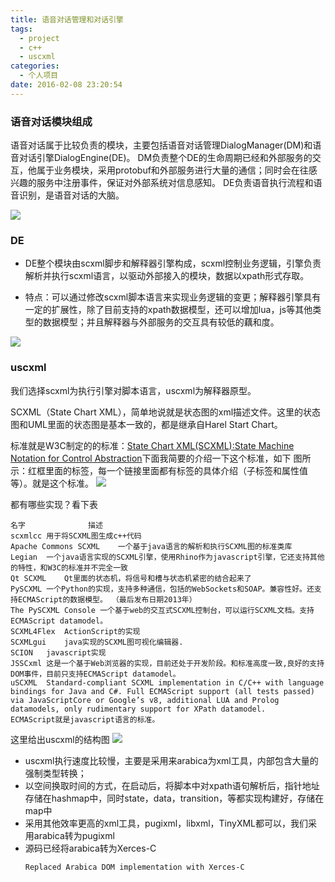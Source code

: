 ```yaml
---
title: 语音对话管理和对话引擎
tags:
  - project
  - c++
  - uscxml
categories:
  - 个人项目
date: 2016-02-08 23:20:54
---
```



### 语音对话模块组成
语音对话属于比较负责的模块，主要包括语音对话管理DialogManager(DM)和语音对话引擎DialogEngine(DE)。
DM负责整个DE的生命周期已经和外部服务的交互，他属于业务模块，采用protobuf和外部服务进行大量的通信；同时会在往感兴趣的服务中注册事件，保证对外部系统对信息感知。
DE负责语音执行流程和语音识别，是语音对话的大脑。

![](/images/uscxml_1.png)


### DE
- DE整个模块由scxml脚步和解释器引擎构成，scxml控制业务逻辑，引擎负责解析并执行scxml语言，以驱动外部接入的模块，数据以xpath形式存取。

- 特点：可以通过修改scxml脚本语言来实现业务逻辑的变更；解释器引擎具有一定的扩展性，除了目前支持的xpath数据模型，还可以增加lua，js等其他类型的数据模型；并且解释器与外部服务的交互具有较低的藕和度。

![](/images/uscxml_2.png)

### uscxml
我们选择scxml为执行引擎对脚本语言，uscxml为解释器原型。

SCXML（State Chart XML），简单地说就是状态图的xml描述文件。这里的状态图和UML里面的状态图是基本一致的，都是继承自Harel Start Chart。

标准就是W3C制定的的标准：[State Chart XML(SCXML):State Machine Notation for Control Abstraction](http://www.w3.org/TR/scxml/)下面我简要的介绍一下这个标准，如下
图所示：红框里面的标签，每一个链接里面都有标签的具体介绍（子标签和属性值等）。就是这个标准。 
![](http://img.blog.csdn.net/20151126102750992)

都有哪些实现？看下表


    名字				描述
    scxmlcc	用于将SCXML图生成c++代码
    Apache Commons SCXML	一个基于java语言的解析和执行SCXML图的标准类库
    Legian	一个java语言实现的SCXML引擎，使用Rhino作为javascript引擎，它还支持其他的特性，和W3C的标准并不完全一致
    Qt SCXML	Qt里面的状态机，将信号和槽与状态机紧密的结合起来了
    PySCXML	一个Python的实现，支持多种通信，包括的WebSockets和SOAP。兼容性好。还支持ECMAScript的数据模型。 （最后发布日期2013年）
    The PySCXML Console	一个基于web的交互式SCXML控制台，可以运行SCXML文档。支持ECMAScript datamodel。
    SCXML4Flex	ActionScript的实现
    SCXMLgui	java实现的SCXML图可视化编辑器.
    SCION	javascript实现
    JSSCxml	这是一个基于Web浏览器的实现，目前还处于开发阶段。和标准高度一致,良好的支持DOM事件，目前只支持ECMAScript datamodel。
    uSCXML	Standard-compliant SCXML implementation in C/C++ with language bindings for Java and C#. Full ECMAScript support (all tests passed) via JavaScriptCore or Google’s v8, additional LUA and Prolog datamodels, only rudimentary support for XPath datamodel.
    ECMAScript就是javascript语言的标准。

这里给出uscxml的结构图
![](/images/uscxml_3.png)

- uscxml执行速度比较慢，主要是采用来arabica为xml工具，内部包含大量的强制类型转换；
- 以空间换取时间的方式，在启动后，将脚本中对xpath语句解析后，指针地址存储在hashmap中，同时state，data，transition，等都实现构建好，存储在map中
- 采用其他效率更高的xml工具，pugixml，libxml，TinyXML都可以，我们采用arabica转为pugixml
- 源码已经将arabica转为Xerces-C
    ```
    Replaced Arabica DOM implementation with Xerces-C
    ```



